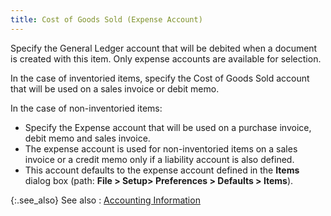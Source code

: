 ```yaml
---
title: Cost of Goods Sold (Expense Account)
---
```



Specify the General Ledger account that will be debited when a document  is created with this item. Only expense accounts are available for selection.


In the case of inventoried items, specify the Cost of Goods Sold account  that will be used on a sales invoice or debit memo.


In the case of non-inventoried items:

- Specify the  Expense account that will be used on a purchase invoice, debit memo and  sales invoice.
- The expense  account is used for non-inventoried items on a sales invoice or a credit  memo only if a liability account is also defined.
- This account  defaults to the expense account defined in the **Items** dialog box (path: **File &gt; Setup&gt; 
 Preferences &gt; Defaults &gt; Items**).



{:.see_also}
See also
: [Accounting  Information]({{site.mi_baseurl}}/item-profile-details/accounting-information/accounting_information_items.html)
